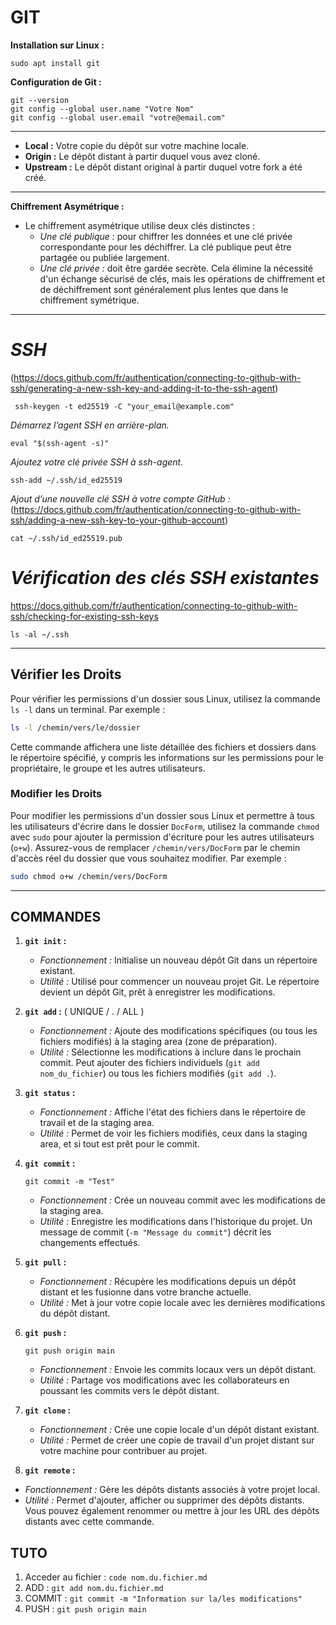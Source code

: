 # GIT

**Installation sur Linux :**
```
sudo apt install git
```

**Configuration de Git :**
```
git --version
git config --global user.name "Votre Nom"
git config --global user.email "votre@email.com"
```
***  

- **Local :** Votre copie du dépôt sur votre machine locale.
- **Origin :** Le dépôt distant à partir duquel vous avez cloné.
- **Upstream :** Le dépôt distant original à partir duquel votre fork a été créé.

***

**Chiffrement Asymétrique :**
- Le chiffrement asymétrique utilise deux clés distinctes :
   - *Une clé publique :* pour chiffrer les données et une clé privée correspondante pour les déchiffrer. La clé publique peut être partagée ou publiée largement.
   - *Une clé privée :* doit être gardée secrète. Cela élimine la nécessité d'un échange sécurisé de clés, mais les opérations de chiffrement et de déchiffrement sont généralement plus lentes que dans le chiffrement symétrique.

***
# *SSH*
(https://docs.github.com/fr/authentication/connecting-to-github-with-ssh/generating-a-new-ssh-key-and-adding-it-to-the-ssh-agent)
```
 ssh-keygen -t ed25519 -C "your_email@example.com"
```

*Démarrez l’agent SSH en arrière-plan.*
```
eval "$(ssh-agent -s)"
```
*Ajoutez votre clé privée SSH à ssh-agent.*
```
ssh-add ~/.ssh/id_ed25519
```
*Ajout d’une nouvelle clé SSH à votre compte GitHub :*
(https://docs.github.com/fr/authentication/connecting-to-github-with-ssh/adding-a-new-ssh-key-to-your-github-account)
```
cat ~/.ssh/id_ed25519.pub
```
# *Vérification des clés SSH existantes*
https://docs.github.com/fr/authentication/connecting-to-github-with-ssh/checking-for-existing-ssh-keys
```
ls -al ~/.ssh
```

***

## Vérifier les Droits

Pour vérifier les permissions d'un dossier sous Linux, utilisez la commande `ls -l` dans un terminal. Par exemple :

```bash
ls -l /chemin/vers/le/dossier
```

Cette commande affichera une liste détaillée des fichiers et dossiers dans le répertoire spécifié, y compris les informations sur les permissions pour le propriétaire, le groupe et les autres utilisateurs.

### Modifier les Droits

Pour modifier les permissions d'un dossier sous Linux et permettre à tous les utilisateurs d'écrire dans le dossier `DocForm`, utilisez la commande `chmod` avec `sudo` pour ajouter la permission d'écriture pour les autres utilisateurs (`o+w`). Assurez-vous de remplacer `/chemin/vers/DocForm` par le chemin d'accès réel du dossier que vous souhaitez modifier. Par exemple :

```bash
sudo chmod o+w /chemin/vers/DocForm
```

***

## COMMANDES

1. **`git init` :**
   - *Fonctionnement :* Initialise un nouveau dépôt Git dans un répertoire existant.
   - *Utilité :* Utilisé pour commencer un nouveau projet Git. Le répertoire devient un dépôt Git, prêt à enregistrer les modifications.

2. **`git add` :** ( UNIQUE / . / ALL )
   - *Fonctionnement :* Ajoute des modifications spécifiques (ou tous les fichiers modifiés) à la staging area (zone de préparation).
   - *Utilité :* Sélectionne les modifications à inclure dans le prochain commit. Peut ajouter des fichiers individuels (`git add nom_du_fichier`) ou tous les fichiers modifiés (`git add .`).

3. **`git status` :**
   - *Fonctionnement :* Affiche l'état des fichiers dans le répertoire de travail et de la staging area.
   - *Utilité :* Permet de voir les fichiers modifiés, ceux dans la staging area, et si tout est prêt pour le commit.

4. **`git commit` :**
      ```
      git commit -m "Test"
      ```
   - *Fonctionnement :* Crée un nouveau commit avec les modifications de la staging area.
   - *Utilité :* Enregistre les modifications dans l'historique du projet. Un message de commit (`-m "Message du commit"`) décrit les changements effectués.

6. **`git pull` :**
   - *Fonctionnement :* Récupère les modifications depuis un dépôt distant et les fusionne dans votre branche actuelle.
   - *Utilité :* Met à jour votre copie locale avec les dernières modifications du dépôt distant.

7. **`git push` :**
      ```
      git push origin main
      ```
   - *Fonctionnement :* Envoie les commits locaux vers un dépôt distant.
   - *Utilité :* Partage vos modifications avec les collaborateurs en poussant les commits vers le dépôt distant.

9. **`git clone` :**
   - *Fonctionnement :* Crée une copie locale d'un dépôt distant existant.
   - *Utilité :* Permet de créer une copie de travail d'un projet distant sur votre machine pour contribuer au projet.

10. **`git remote` :**
   - *Fonctionnement :* Gère les dépôts distants associés à votre projet local.
   - *Utilité :* Permet d'ajouter, afficher ou supprimer des dépôts distants. Vous pouvez également renommer ou mettre à jour les URL des dépôts distants avec cette commande.

## TUTO

1. Acceder au fichier :
   ```code nom.du.fichier.md```
2. ADD :
   ``` git add nom.du.fichier.md ```
3. COMMIT :
   ```git commit -m "Information sur la/les modifications"```
4. PUSH : 
   ```git push origin main```

